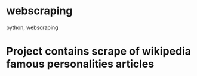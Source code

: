 # webscraping
python, webscraping
 
 # Project contains scrape of wikipedia famous personalities articles
